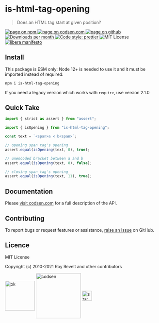 # is-html-tag-opening

> Does an HTML tag start at given position?

<div class="package-badges">
  <a href="https://www.npmjs.com/package/is-html-tag-opening" rel="nofollow noreferrer noopener">
    <img src="https://img.shields.io/badge/-npm-blue?style=flat-square" alt="page on npm">
  </a>
  <a href="https://codsen.com/os/is-html-tag-opening" rel="nofollow noreferrer noopener">
    <img src="https://img.shields.io/badge/-codsen-blue?style=flat-square" alt="page on codsen.com">
  </a>
  <a href="https://github.com/codsen/codsen/tree/main/packages/is-html-tag-opening" rel="nofollow noreferrer noopener">
    <img src="https://img.shields.io/badge/-github-blue?style=flat-square" alt="page on github">
  </a>
  <a href="https://npmcharts.com/compare/is-html-tag-opening?interval=30" rel="nofollow noreferrer noopener" target="_blank">
    <img src="https://img.shields.io/npm/dm/is-html-tag-opening.svg?style=flat-square" alt="Downloads per month">
  </a>
  <a href="https://prettier.io" rel="nofollow noreferrer noopener" target="_blank">
    <img src="https://img.shields.io/badge/code_style-prettier-brightgreen.svg?style=flat-square" alt="Code style: prettier">
  </a>
  <img src="https://img.shields.io/badge/licence-MIT-brightgreen.svg?style=flat-square" alt="MIT License">
  <a href="https://liberamanifesto.com" rel="nofollow noreferrer noopener" target="_blank">
    <img src="https://img.shields.io/badge/libera-manifesto-lightgrey.svg?style=flat-square" alt="libera manifesto">
  </a>
</div>

## Install

This package is ESM only: Node 12+ is needed to use it and it must be imported instead of required:

```bash
npm i is-html-tag-opening
```

If you need a legacy version which works with `require`, use version 2.1.0

## Quick Take

```js
import { strict as assert } from "assert";

import { isOpening } from "is-html-tag-opening";

const text = `<span>a < b<span>`;

// opening span tag's opening
assert.equal(isOpening(text, 0), true);

// unencoded bracket between a and b
assert.equal(isOpening(text, 8), false);

// closing span tag's opening
assert.equal(isOpening(text, 11), true);
```

## Documentation

Please [visit codsen.com](https://codsen.com/os/is-html-tag-opening/) for a full description of the API.

## Contributing

To report bugs or request features or assistance, [raise an issue](https://github.com/codsen/codsen/issues/new/choose) on GitHub.

## Licence

MIT License

Copyright (c) 2010-2021 Roy Revelt and other contributors


<img src="https://codsen.com/images/png-codsen-ok.png" width="98" alt="ok" align="center"> <img src="https://codsen.com/images/png-codsen-1.png" width="148" alt="codsen" align="center"> <img src="https://codsen.com/images/png-codsen-star-small.png" width="32" alt="star" align="center">

